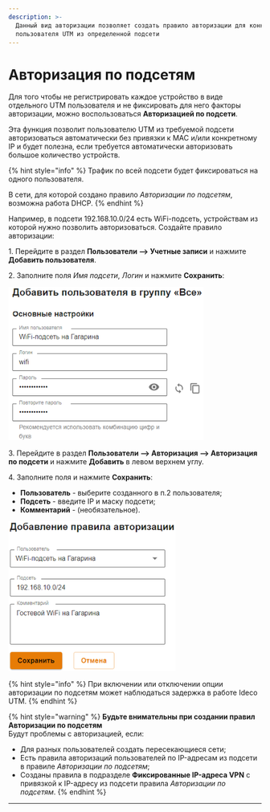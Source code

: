 ```yaml
---
description: >-
  Данный вид авторизации позволяет создать правило авторизации для конкретного
  пользователя UTM из определенной подсети
---
```


# Авторизация по подсетям

Для того чтобы не регистрировать каждое устройство в виде отдельного UTM пользователя и не фиксировать для него факторы авторизации, можно воспользоваться **Авторизацией по подсети**.

Эта функция позволит пользователю UTM из требуемой подсети авторизоваться автоматически без привязки к MAC и/или конкретному IP и будет полезна, если требуется автоматически авторизовать большое количество устройств.

{% hint style="info" %}
Трафик по всей подсети будет фиксироваться на одного пользователя.

В сети, для которой создано правило _Авторизации по подсетям_, возможна работа DHCP.
{% endhint %}

Например, в подсети 192.168.10.0/24 есть WiFi-подсеть, устройствам из которой нужно позволить авторизоваться. Создайте правило авторизации:

1\. Перейдите в раздел **Пользователи –> Учетные записи** и нажмите **Добавить пользователя**.

2\. Заполните поля _Имя подсети_, _Логин_ и нажмите **Сохранить**:

![](../../../.gitbook/assets/authorization-by-subnet.png)

3\. Перейдите в раздел **Пользователи –> Авторизация –> Авторизация по подсети** и нажмите **Добавить** в левом верхнем углу.

4\. Заполните поля и нажмите **Сохранить**:

* **Пользователь** - выберите созданного в п.2 пользователя;
* **Подсеть** - введите IP и маску подсети;
* **Комментарий** - (необязательное).

![](../../../.gitbook/assets/authorization-by-subnet1.png)

{% hint style="info" %}
При включении или отключении опции авторизации по подсетям может наблюдаться задержка в работе Ideco UTM.
{% endhint %}

{% hint style="warning" %}
**Будьте внимательны при создании правил Авторизации по подсетям**\
Будут проблемы с авторизацией, если:

* Для разных пользователей создать пересекающиеся сети;
* Есть правила авторизаций пользователей по IP-адресам из подсети в правиле _Авторизации по подсетям_;
* Созданы правила в подразделе **Фиксированные IP-адреса VPN** с привязкой к IP-адресу из подсети правила _Авторизации по подсетям_.
{% endhint %}

****
